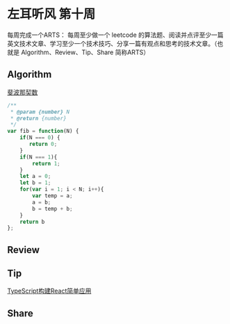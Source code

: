 # 左耳听风 第十周

每周完成一个ARTS： 每周至少做一个 leetcode 的算法题、阅读并点评至少一篇英文技术文章、学习至少一个技术技巧、分享一篇有观点和思考的技术文章。（也就是 Algorithm、Review、Tip、Share 简称ARTS）

## Algorithm

[斐波那契数](https://leetcode-cn.com/problems/fibonacci-number/submissions/)
```javascript
/**
 * @param {number} N
 * @return {number}
 */
var fib = function(N) {
    if(N === 0) {
       return 0;
    }
    if(N === 1){
        return 1;
    }
    let a = 0;
    let b = 1;
    for(var i = 1; i < N; i++){
        var temp = a;
        a = b;
        b = temp + b;
    }
    return b
};
```

## Review

## Tip

[TypeScript构建React简单应用](http://objectivezt.com/#/post/Frontends/TypeScript/TypeScript-React-Starter)

## Share